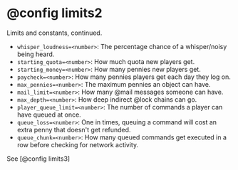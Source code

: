 # @config limits2
Limits and constants, continued.

- `whisper_loudness=<number>`: The percentage chance of a whisper/noisy being heard.
- `starting_quota=<number>`: How much quota new players get.
- `starting_money=<number>`: How many pennies new players get.
- `paycheck=<number>`: How many pennies players get each day they log on.
- `max_pennies=<number>`: The maximum pennies an object can have.
- `mail_limit=<number>`: How many @mail messages someone can have.
- `max_depth=<number>`: How deep indirect @lock chains can go.
- `player_queue_limit=<number>`: The number of commands a player can have queued at once.
- `queue_loss=<number>`: One in <number> times, queuing a command will cost an extra penny that doesn't get refunded.
- `queue_chunk=<number>`: How many queued commands get executed in a row before checking for network activity.

See [@config limits3]


